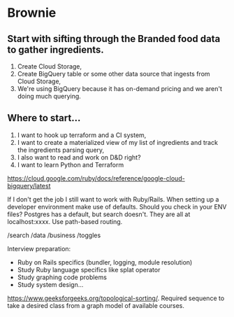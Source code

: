 # Brownie

## Start with sifting through the Branded food data to gather ingredients.
1. Create Cloud Storage,
1. Create BigQuery table or some other data source that ingests from Cloud Storage,
1. We're using BigQuery because it has on-demand pricing and we aren't doing much querying.



## Where to start...
1. I want to hook up terraform and a CI system,
1. I want to create a materialized view of my list of ingredients and track the ingredients parsing query,
1. I also want to read and work on D&D right?
1. I want to learn Python and Terraform

https://cloud.google.com/ruby/docs/reference/google-cloud-bigquery/latest


If I don't get the job I still want to work with Ruby/Rails. When setting up a developer environment make use of defaults.
Should you check in your ENV files? Postgres has a default, but search doesn't. They are all at localhost:xxxx. Use path-based routing.

/search
/data
/business
/toggles

Interview preparation:
- Ruby on Rails specifics (bundler, logging, module resolution)
- Study Ruby language specifics like splat operator
- Study graphing code problems
- Study system design...


https://www.geeksforgeeks.org/topological-sorting/. Required sequence to take a desired class from a graph model of available courses.



